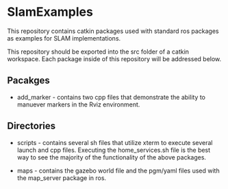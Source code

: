 # SlamExamples
This repository contains catkin packages used with standard ros packages as examples for SLAM implementations.


This repository should be exported into the src folder of a catkin workspace. Each package inside of this repository will be addressed below.

Pacakges
-------------------
- add_marker - contains two cpp files that demonstrate the ability to manuever markers in the Rviz environment. 




Directories
-----------------
- scripts - contains several sh files that utilize xterm to execute several launch and cpp files. Executing the home_services.sh file is the best way to see the majority
of the functionality of the above packages.

- maps - contains the gazebo world file and the pgm/yaml files used with the map_server package in ros.
